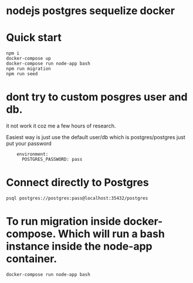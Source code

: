 # nodejs postgres sequelize docker

# Quick start

```
npm i
docker-compose up
docker-compose run node-app bash
npm run migration
npm run seed
```

# dont try to custom posgres user and db.

it not work it coz me a few hours of research.

Easiest way is just use the default user/db which is postgres/postgres 
just put your password

```
    environment:
      POSTGRES_PASSWORD: pass
```

# Connect directly to Postgres

```
psql postgres://postgres:pass@localhost:35432/postgres
```

# To run migration inside docker-compose. Which will run a bash instance inside the node-app container.

```
docker-compose run node-app bash
```